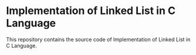  # Implementation of Linked List in C Language

This repository contains the source code of Implementation of Linked List in C Language. 
